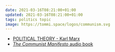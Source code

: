 ```yaml
---
date: 2021-03-16T08:21:00+01:00
updated: 2021-03-16T08:21:00+01:00
tags: politics topic
image: https://tommi.space/logos/communism.svg
---
```

- [POLITICAL THEORY - Karl Marx](https://www.youtube.com/watch?v=fSQgCy_iIcc "POLITICAL THEORY - Karl Marx")
- [<cite>The Communist Manifesto</cite> audio book](https://archive.org/details/communistmanifesto_librivox/marx_engels_communistmanifesto_1.mp3 "The Communist Manifesto, by Karl Marx and Friedrich Engels")
